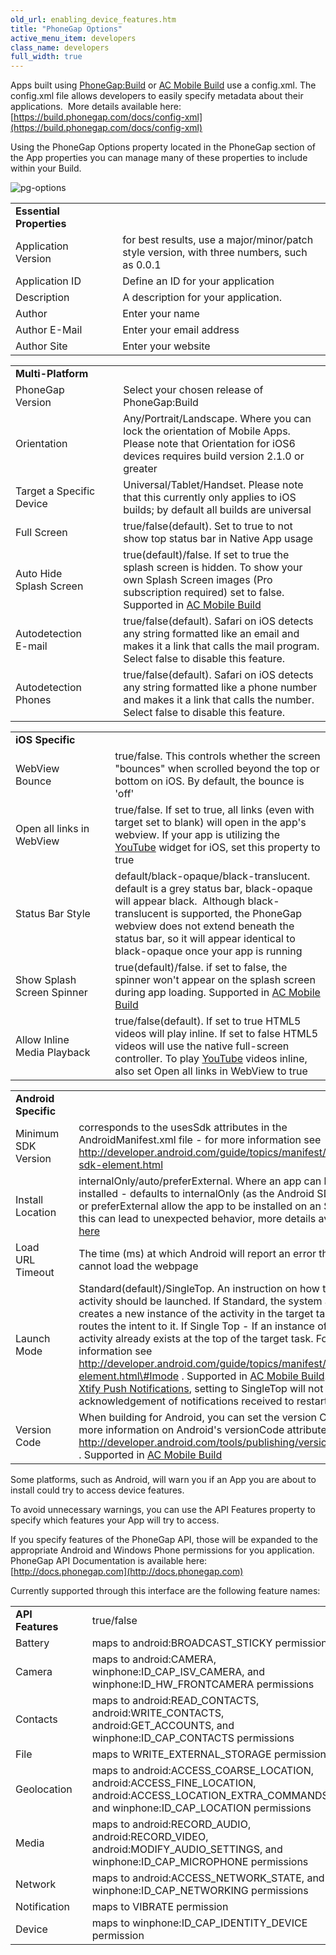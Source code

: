 ```yaml
---
old_url: enabling_device_features.htm
title: "PhoneGap Options"
active_menu_item: developers
class_name: developers
full_width: true
---
```



Apps built using [PhoneGap:Build](/developers/documentation/ac-mobile-build-phonegap/phonegapbuild/) or [AC Mobile Build](/developers/documentation/ac-mobile-build-phonegap/ac-mobile-build/) use a config.xml. The config.xml file allows developers to easily specify metadata about their applications.  More details available here: [https://build.phonegap.com/docs/config-xml](https://build.phonegap.com/docs/config-xml)

Using the PhoneGap Options property located in the PhoneGap section of the App properties you can manage many of these properties to include within your Build.

![pg-options](/img/docs/pg-options.zoom79.png)

<table>
<tr>
<td width="181">
  <strong>Essential Properties</strong>

</td>
<td width="46">

</td>
<td width="614">

</td>
</tr>
<tr>
<td width="181">
Application Version

</td>
<td width="46">

</td>
<td width="614">
for best results, use a major/minor/patch style version, with three numbers, such as 0.0.1

</td>
</tr>
<tr>
<td width="181">
Application ID

</td>
<td width="46">

</td>
<td width="614">
Define an ID for your application

</td>
</tr>
<tr>
<td width="181">
Description

</td>
<td width="46">

</td>
<td width="614">
A description for your application.

</td>
</tr>
<tr>
<td width="181">
Author

</td>
<td width="46">

</td>
<td width="614">
Enter your name

</td>
</tr>
<tr>
<td width="181">
Author E-Mail

</td>
<td width="46">

</td>
<td width="614">
Enter your email address

</td>
</tr>
<tr>
<td width="181">
Author Site

</td>
<td width="46">

</td>
<td width="614">
Enter your website

</td>
</tr>
</table>

<table>
<tr>
<td width="182">
  <strong>Multi-Platform</strong>

</td>
<td width="44">

</td>
<td width="615">

</td>
</tr>
<tr>
<td width="182">
PhoneGap Version

</td>
<td width="44">

</td>
<td width="615">
Select your chosen release of PhoneGap:Build

</td>
</tr>
<tr>
<td width="182">
Orientation

</td>
<td width="44">

</td>
<td width="615">
Any/Portrait/Landscape. Where you can lock the orientation of Mobile Apps. Please note that Orientation for iOS6 devices requires build version 2.1.0 or greater

</td>
</tr>
<tr>
<td width="182">
Target a Specific Device

</td>
<td width="44">

</td>
<td width="615">
Universal/Tablet/Handset. Please note that this currently only applies to iOS builds; by default all builds are universal

</td>
</tr>
<tr>
<td width="182">
Full Screen

</td>
<td width="44">

</td>
<td width="615">
true/false(default). Set to true to not show top status bar in Native App usage

</td>
</tr>
<tr>
<td width="182">
Auto Hide Splash Screen

</td>
<td width="44">

</td>
<td width="615">
  true(default)/false. If set to true the splash screen is hidden. To show your own Splash Screen images (Pro subscription required) set to false. Supported in <a href="/developers/documentation/ac-mobile-build-phonegap/ac-mobile-build/">AC Mobile Build</a>

</td>
</tr>
<tr>
<td width="182">
Autodetection E-mail

</td>
<td width="44">

</td>
<td width="615">
true/false(default). Safari on iOS detects any string formatted like an email and makes it a link that calls the mail program. Select false to disable this feature.

</td>
</tr>
<tr>
<td width="182">
Autodetection Phones

</td>
<td width="44">

</td>
<td width="615">
true/false(default). Safari on iOS detects any string formatted like a phone number and makes it a link that calls the number. Select false to disable this feature.

</td>
</tr>
</table>
<table>
<tr>
<td width="199">
  <strong>iOS Specific</strong>

</td>
<td width="18">

</td>
<td width="624">

</td>
</tr>
<tr>
<td width="199">
WebView Bounce

</td>
<td width="18">

</td>
<td width="624">
true/false. This controls whether the screen "bounces" when scrolled beyond the top or bottom on iOS. By default, the bounce is 'off'

</td>
</tr>
<tr>
<td width="199">
Open all links in WebView

</td>
<td width="18">

</td>
<td width="624">
  true/false. If set to true, all links (even with target set to blank) will open in the app's webview. If your app is utilizing the <a href="/developers/documentation/product-guide/widget-properties-events/advanced/youtube">YouTube</a> widget for iOS, set this property to true

</td>
</tr>
<tr>
<td width="199">
Status Bar Style

</td>
<td width="18">

</td>
<td width="624">
default/black-opaque/black-translucent. default is a grey status bar, black-opaque will appear black.  Although black-translucent is supported, the PhoneGap webview does not extend beneath the status bar, so it will appear identical to black-opaque once your app is running

</td>
</tr>
<tr>
<td width="199">
Show Splash Screen Spinner

</td>
<td width="18">

</td>
<td width="624">
  true(default)/false. if set to false, the spinner won't appear on the splash screen during app loading. Supported in <a href="/developers/documentation/ac-mobile-build-phonegap/ac-mobile-build/">AC Mobile Build</a>

</td>
</tr>
<tr>
<td width="199">
Allow Inline Media Playback

</td>
<td width="18">

</td>
<td width="624">
  true/false(default). If set to true HTML5 videos will play inline. If set to false HTML5 videos will use the native full-screen controller. To play <a href="/developers/documentation/product-guide/widget-properties-events/advanced/youtube">YouTube</a> videos inline, also set Open all links in WebView to true

</td>
</tr>
</table>

<table>
<tr>
<td width="183">
  <strong>Android Specific</strong>

</td>
<td width="42">

</td>
<td width="617">

</td>
</tr>
<tr>
<td width="183">
Minimum SDK Version

</td>
<td width="42">

</td>
<td width="617">
  corresponds to the usesSdk attributes in the AndroidManifest.xml file - for more information see <a href="http://developer.android.com/guide/topics/manifest/uses-sdk-element.html">http://developer.android.com/guide/topics/manifest/uses-sdk-element.html</a>

</td>
</tr>
<tr>
<td width="183">
Install Location

</td>
<td width="42">

</td>
<td width="617">
  internalOnly/auto/preferExternal. Where an app can be installed - defaults to internalOnly (as the Android SDK). auto or preferExternal allow the app to be installed on an SD card - this can lead to unexpected behavior, more details available <a href="http://developer.android.com/guide/appendix/install-location.html">here</a>

</td>
</tr>
<tr>
<td width="183">
Load URL Timeout

</td>
<td width="42">

</td>
<td width="617">
The time (ms) at which Android will report an error that it cannot load the webpage

</td>
</tr>
<tr>
<td width="183">
Launch Mode

</td>
<td width="42">

</td>
<td width="617">
    Standard(default)/SingleTop. An instruction on how the activity should be launched. If Standard, the system always creates a new instance of the activity in the target task and routes the intent to it. If Single Top - If an instance of the activity already exists at the top of the target task. For more information see <a href="http://developer.android.com/guide/topics/manifest/activity-element.html#lmode">http://developer.android.com/guide/topics/manifest/activity-element.html\#lmode</a> . Supported in <a href="/developers/documentation/ac-mobile-build-phonegap/ac-mobile-build/">AC Mobile Build</a>. If using <a href="/developers/documentation/ac-mobile-build-phonegap/ac-mobile-build/ac-build-plugins/xtify-push-notifications/">Xtify Push Notifications</a>, setting to SingleTop will not cause acknowledgement of notifications received to restart the app.

</td>
</tr>
<tr>
<td width="183">
Version Code

</td>
<td width="42">

</td>
<td width="617">
    When building for Android, you can set the version Code. For more information on Android's versionCode attribute, see <a href="http://developer.android.com/tools/publishing/versioning.html">http://developer.android.com/tools/publishing/versioning.html</a> . Supported in <a href="/developers/documentation/ac-mobile-build-phonegap/ac-mobile-build/">AC Mobile Build</a>

</td>
</tr>
</table>

Some platforms, such as Android, will warn you if an App you are about to install could try to access device features.

To avoid unnecessary warnings, you can use the API Features property to specify which features your App will try to access.

If you specify features of the PhoneGap API, those will be expanded to the appropriate Android and Windows Phone permissions for you application. PhoneGap API Documentation is available here: [http://docs.phonegap.com](http://docs.phonegap.com)

Currently supported through this interface are the following feature names:

<table>
<tr>
<td width="183">
  <strong>API Features</strong>

</td>
<td width="25">

</td>
<td width="635">
true/false

</td>
</tr>
<tr>
<td width="183">
Battery

</td>
<td width="25">

</td>
<td width="635">
maps to android:BROADCAST_STICKY permission

</td>
</tr>
<tr>
<td width="183">
Camera

</td>
<td width="25">

</td>
<td width="635">
maps to android:CAMERA, winphone:ID_CAP_ISV_CAMERA, and winphone:ID_HW_FRONTCAMERA permissions

</td>
</tr>
<tr>
<td width="183">
Contacts

</td>
<td width="25">

</td>
<td width="635">
maps to android:READ_CONTACTS, android:WRITE_CONTACTS, android:GET_ACCOUNTS, and winphone:ID_CAP_CONTACTS permissions

</td>
</tr>
<tr>
<td width="183">
File

</td>
<td width="25">

</td>
<td width="635">
maps to WRITE_EXTERNAL_STORAGE permission

</td>
</tr>
<tr>
<td width="183">
Geolocation

</td>
<td width="25">

</td>
<td width="635">
maps to android:ACCESS_COARSE_LOCATION, android:ACCESS_FINE_LOCATION, android:ACCESS_LOCATION_EXTRA_COMMANDS, and winphone:ID_CAP_LOCATION permissions

</td>
</tr>
<tr>
<td width="183">
Media

</td>
<td width="25">

</td>
<td width="635">
maps to android:RECORD_AUDIO, android:RECORD_VIDEO, android:MODIFY_AUDIO_SETTINGS, and winphone:ID_CAP_MICROPHONE permissions

</td>
</tr>
<tr>
<td width="183">
Network

</td>
<td width="25">

</td>
<td width="635">
maps to android:ACCESS_NETWORK_STATE, and winphone:ID_CAP_NETWORKING permissions

</td>
</tr>
<tr>
<td width="183">
Notification

</td>
<td width="25">

</td>
<td width="635">
maps to VIBRATE permission

</td>
</tr>
<tr>
<td width="183">
Device

</td>
<td width="25">

</td>
<td width="635">
maps to winphone:ID_CAP_IDENTITY_DEVICE permission

</td>
</tr>
</table>
